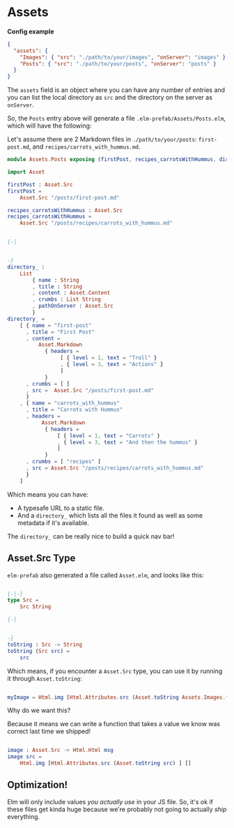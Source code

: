 # Assets

**Config example**

```json
{
  "assets": {
    "Images": { "src": "./path/to/your/images", "onServer": "images" },
    "Posts": { "src": "./path/to/your/posts", "onServer": "posts" }
  }
}
```

The `assets` field is an object where you can have any number of entries and you can list the local directory as `src` and the directory on the server as `onServer`.

So, the `Posts` entry above will generate a file `.elm-prefab/Assets/Posts.elm`, which will have the following:

Let's assume there are 2 Markdown files in `./path/to/your/posts`: `first-post.md`, and `recipes/carrots_with_hummus.md`.

```elm
module Assets.Posts exposing (firstPost, recipes_carrotsWithHummus, directory_)

import Asset

firstPost : Asset.Src
firstPost =
    Asset.Src "/posts/first-post.md"

recipes_carrotsWithHummus : Asset.Src
recipes_carrotsWithHummus =
    Asset.Src "/posts/recipes/carrots_with_hummus.md"


{-|


-}
directory_ :
    List
        { name : String
        , title : String
        , content : Asset.Content
        , crumbs : List String
        , pathOnServer : Asset.Src
        }
directory_ =
    [ { name = "first-post"
      , title = "First Post"
      , content =
          Asset.Markdown
            { headers =
                 [ { level = 1, text = "Troll" }
                 , { level = 3, text = "Actions" }
                 ]
            }
      , crumbs = [ ]
      , src =  Asset.Src "/posts/first-post.md"
      }
    , { name = "carrots_with_hummus"
      , title = "Carrots with Hummus"
      , headers =
           Asset.Markdown
            { headers =
                [ { level = 1, text = "Carrots" }
                , { level = 3, text = "And then the hummus" }
                ]
            }
      , crumbs = [ "recipes" ]
      , src = Asset.Src "/posts/recipes/carrots_with_hummus.md"
      }
    ]

```

Which means you can have:

- A typesafe URL to a static file.
- And a `directory_` which lists all the files it found as well as some metadata if it's available.

The `directory_` can be really nice to build a quick nav bar!

## Asset.Src Type

`elm-prefab` also generated a file called `Asset.elm`, and looks like this:

```elm

{-|-}
type Src =
    Src String

{-|


-}
toString : Src -> String
toString (Src src) =
    src

```

Which means, if you encounter a `Asset.Src` type, you can use it by running it through `Asset.toString`:

```elm

myImage = Html.img [Html.Attributes.src (Asset.toString Assets.Images.firstPost) ] []
```

Why do we want this?

Because it means we can write a function that takes a value we know was correct last time we shipped!

```elm

image : Asset.Src -> Html.Html msg
image src =
    Html.img [Html.Attributes.src (Asset.toString src) ] []
```

## Optimization!

Elm will only include values _you actually use_ in your JS file. So, it's ok if these files get kinda huge because we're probably not going to actually _ship_ everything.
